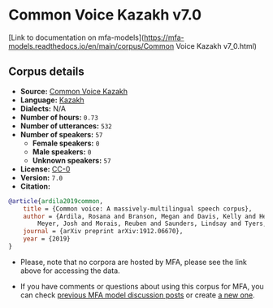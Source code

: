 
# Common Voice Kazakh v7.0

[Link to documentation on mfa-models](https://mfa-models.readthedocs.io/en/main/corpus/Common Voice Kazakh v7_0.html)

## Corpus details

- **Source:** [Common Voice Kazakh](https://voice.mozilla.org/en/datasets)
- **Language:** [Kazakh](https://en.wikipedia.org/wiki/Kazakh_language)
- **Dialects:** N/A
- **Number of hours:** `0.73`
- **Number of utterances:** `532`
- **Number of speakers:** `57`
  - **Female speakers:** `0`
  - **Male speakers:** `0`
  - **Unknown speakers:** `57`
- **License:** [CC-0](https://creativecommons.org/publicdomain/zero/1.0/)
- **Version:** `7.0`
- **Citation:**
```bibtex
@article{ardila2019common,
	title = {Common voice: A massively-multilingual speech corpus},
	author = {Ardila, Rosana and Branson, Megan and Davis, Kelly and Henretty, Michael and Kohler, Michael and
		Meyer, Josh and Morais, Reuben and Saunders, Lindsay and Tyers, Francis M and Weber, Gregor},
	journal = {arXiv preprint arXiv:1912.06670},
	year = {2019}
}

```

- Please, note that no corpora are hosted by MFA, please see the link above for accessing the data.

- If you have comments or questions about using this corpus for MFA, you can check [previous MFA model discussion posts](https://github.com/MontrealCorpusTools/mfa-models/discussions?discussions_q=Common+Voice+Kazakh+v7.0) or create [a new one](https://github.com/MontrealCorpusTools/mfa-models/discussions/new).
